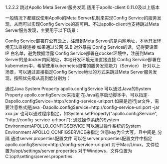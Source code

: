 1.2.2.2 跳过Apollo Meta Server服务发现
适用于apollo-client 0.11.0及以上版本

一般情况下都建议使用Apollo的Meta Server机制来实现Config Service的服务发现，从而可以实现Config Service的高可用。不过apollo-client也支持跳过Meta Server服务发现，主要用于以下场景：

Config Service部署在公有云上，注册到Meta Server的是内网地址，本地开发环境无法直接连接
如果通过公网 SLB 对外暴露 Config Service的话，记得要设置 IP 白名单，避免数据泄露
Config Service部署在docker环境中，注册到Meta Server的是docker内网地址，本地开发环境无法直接连接
Config Service部署在kubernetes中，希望使用kubernetes自带的服务发现能力（Service）
针对以上场景，可以通过直接指定Config Service地址的方式来跳过Meta Server服务发现，按照优先级从高到低分别为：

通过Java System Property apollo.configService
可以通过Java的System Property apollo.configService来指定
在Java程序启动脚本中，可以指定-Dapollo.configService=http://config-service-url:port
如果是运行jar文件，需要注意格式是java -Dapollo.configService=http://config-service-url:port -jar xxx.jar
也可以通过程序指定，如System.setProperty("apollo.configService", "http://config-service-url:port");
通过操作系统的System EnvironmentAPOLLO_CONFIGSERVICE
可以通过操作系统的System Environment APOLLO_CONFIGSERVICE来指定
注意key为全大写，且中间是_分隔
通过server.properties配置文件
可以在server.properties配置文件中指定apollo.configService=http://config-service-url:port
对于Mac/Linux，文件位置为/opt/settings/server.properties
对于Windows，文件位置为C:\opt\settings\server.properties
